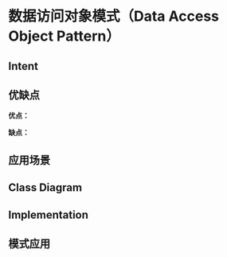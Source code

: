 # 数据访问对象模式（Data Access Object Pattern）

## Intent

## 优缺点

**优点：**

**缺点：**

## 应用场景

## Class Diagram

## Implementation

## 模式应用
